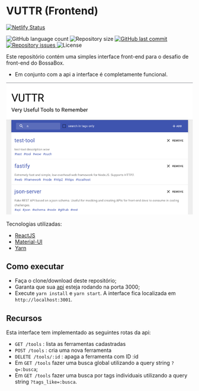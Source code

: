 # VUTTR (Frontend)
[![Netlify Status](https://api.netlify.com/api/v1/badges/0f6cdd55-94d0-4205-b51d-18cd6f4326b1/deploy-status)](https://app.netlify.com/sites/bossabox-challenge/deploys)
<p align="left">
  <img alt="GitHub language count" src="https://img.shields.io/github/languages/count/Relirk/bossabox-challenge-vuttr-frontend">

  <img alt="Repository size" src="https://img.shields.io/github/repo-size/Relirk/bossabox-challenge-vuttr-frontend">
  
  <a href="https://github.com/Relirk/bossabox-challenge-vuttr-frontend/commits/master">
    <img alt="GitHub last commit" src="https://img.shields.io/github/last-commit/Relirk/bossabox-challenge-vuttr-frontend">
  </a>

  <a href="https://github.com/Relirk/bossabox-challenge-vuttr-frontend/issues">
    <img alt="Repository issues" src="https://img.shields.io/github/issues/Relirk/bossabox-challenge-vuttr-frontend">
  </a>

  <img alt="License" src="https://img.shields.io/badge/license-MIT-brightgreen">
</p>

Este repositório contém uma simples interface front-end para o desafio de front-end do BossaBox.
- Em conjunto com a api a interface é completamente funcional.

![Screenshot 1](bossabox.png)

Tecnologias utilizadas:
* [ReactJS](https://reactjs.org/)
* [Material-UI](https://material-ui.com/)
* [Yarn](https://yarnpkg.com/)

## Como executar
- Faça o clone/download deste repositório;
- Garanta que sua [api](https://gitlab.com/bossabox/challenge-fake-api/tree/master) esteja rodando na porta 3000;
- Execute `yarn install` e `yarn start`. A interface fica localizada em `http://localhost:3001`.

## Recursos
Esta interface tem implementado as seguintes rotas da api:

* `GET /tools` : lista as ferramentas cadastradas
* `POST /tools` : cria uma nova ferramenta
* `DELETE /tools/:id` : apaga a ferramenta com ID :id
* Em `GET /tools` fazer uma busca global utilizando a query string `?q=:busca`;
* Em `GET /tools` fazer uma busca por tags individuais utilizando a query string `?tags_like=:busca`.

